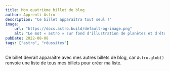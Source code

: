 ```yaml
---
title: Mon quatrième billet de blog
author: Apprenti Astro
description: "Ce billet apparaîtra tout seul !"
image:
    url: "https://docs.astro.build/default-og-image.png"
    alt: "Le mot « astro » sur fond d'illustration de planètes et d'étoiles."
pubDate: 2022-08-08
tags: ["astro", "réussites"]
---
```


Ce billet devrait apparaître avec mes autres billets de blog, car `Astro.glob()` renvoie une liste de tous mes billets pour créer ma liste.
